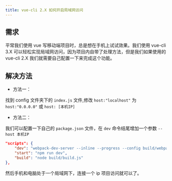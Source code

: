 ```yaml
---
title: vue-cli 2.X 如何开启局域网访问
---
```


## 需求

平常我们使用 vue 写移动端项目时，总是想在手机上试试效果。我们使用 vue-cli 3.X 可以轻松实现局域网访问，因为项目内自带了处理方法，但是我们如果使用的 vue-cli 2.X 我们就需要自己配置一下来完成这个功能。

## 解决方法

- 方法一：

找到 config 文件夹下的 `index.js` 文件,修改 `host:"localhost"` 为 `host:"0.0.0.0"` 或 `host: [本机IP]`

- 方法二：

我们可以配置一下自己的 `package.json` 文件，在 `dev` 命令结尾增加一个参数 `--host 本机IP`

```json
"scripts": {
	"dev": "webpack-dev-server --inline --progress --config build/webpack.dev.conf.js --host [本机IP]",
	"start": "npm run dev",
	"build": "node build/build.js"
},
```

然后手机和电脑处于一个局域网下，连接一个 ip 项目访问就可以了。